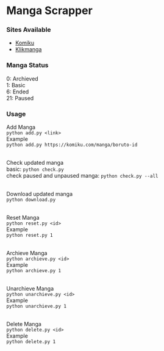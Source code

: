 # Manga Scrapper

### Sites Available
<ul>
    <li><a href="https://komiku.id">Komiku</a></li>
    <li><a href="https://klikmanga.com">Klikmanga</a></li>
</ul>

### Manga Status
0: Archieved<br>
1: Basic<br>
6: Ended<br>
21: Paused<br>

### Usage

Add Manga<br>
`python add.py <link>` <br>
Example<br>
`python add.py https://komiku.com/manga/boruto-id` <br><br>

Check updated manga<br>
basic: `python check.py` <br>
check paused and unpaused manga: `python check.py --all` <br><br>

Download updated manga<br>
`python download.py` <br><br>

Reset Manga<br>
`python reset.py <id>` <br>
Example<br>
`python reset.py 1` <br><br>

Archieve Manga<br>
`python archieve.py <id>` <br>
Example<br>
`python archieve.py 1` <br><br>

Unarchieve Manga<br>
`python unarchieve.py <id>` <br>
Example<br>
`python unarchieve.py 1` <br><br>

Delete Manga<br>
`python delete.py <id>` <br>
Example<br>
`python delete.py 1` <br><br>
